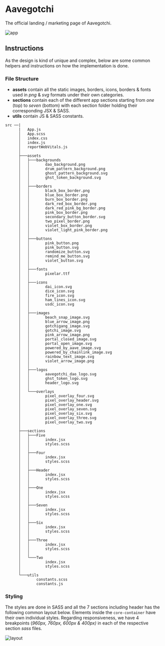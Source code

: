 # Aavegotchi

The official landing / marketing page of Aavegotchi.

![app](https://res.cloudinary.com/saimano/image/upload/v1612173933/Aavegothci/aavegotchi_snapshot.png)

## Instructions

As the design is kind of unique and complex, below are some common helpers and instructions on how the implementation is done.

### File Structure
- **assets** contain all the static images, borders, icons, borders & fonts used in _png_ & _svg_ formats under their own categories.
- **sections** contain each of the different app sections starting from _one_ (top) to _seven_ (bottom) with each section folder holding their corresponding JSX & SASS.
- **utils** contain JS & SASS constants.

```
src ──|
      |   App.js
      │   App.scss
      │   index.css 
      │   index.js
      │   reportWebVitals.js
      │
      ├───assets
      │   ├───backgrounds
      │   │       dao_background.png
      │   │       drum_pattern_background.png
      │   │       ghost_pattern_background.svg
      │   │       ghst_token_background.svg
      │   │
      │   ├───borders
      │   │       black_box_border.png
      │   │       blue_box_border.png
      │   │       burn_box_border.png
      │   │       dark_red_box_border.png
      │   │       dark_red_pink_bg_border.png
      │   │       pink_box_border.png
      │   │       secondary_button_border.svg
      │   │       two_pixel_border.png
      │   │       violet_box_border.png
      │   │       violet_light_pink_border.png
      │   │
      │   ├───buttons
      │   │       pink_button.png
      │   │       pink_button.svg
      │   │       randomize_button.svg
      │   │       remind_me_button.svg
      │   │       violet_button.svg
      │   │
      │   ├───fonts
      │   │       pixelar.ttf
      │   │
      │   ├───icons
      │   │       dai_icon.svg
      │   │       dice_icon.svg
      │   │       fire_icon.svg
      │   │       ham_lines_icon.svg
      │   │       usdc_icon.svg
      │   │
      │   ├───images
      │   │       beach_snap_image.svg
      │   │       blue_arrow_image.png
      │   │       gotchigang_image.svg
      │   │       gotchi_image.svg
      │   │       pink_arrow_image.png
      │   │       portal_closed_image.svg
      │   │       portal_open_image.svg
      │   │       powered_by_aave_image.svg
      │   │       powered_by_chainlink_image.svg
      │   │       rainbow_text_image.svg
      │   │       violet_arrow_image.png
      │   │
      │   ├───logos
      │   │       aavegotchi_dao_logo.svg
      │   │       ghst_token_logo.svg
      │   │       header_logo.svg
      │   │
      │   └───overlays
      │           pixel_overlay_four.svg
      │           pixel_overlay_header.svg
      │           pixel_overlay_one.svg
      │           pixel_overlay_seven.svg
      │           pixel_overlay_six.svg
      │           pixel_overlay_three.svg
      │           pixel_overlay_two.svg
      │
      ├───sections
      │   ├───Five
      │   │       index.jsx
      │   │       styles.scss
      │   │
      │   ├───Four
      │   │       index.jsx
      │   │       styles.scss
      │   │
      │   ├───Header
      │   │       index.jsx
      │   │       styles.scss
      │   │
      │   ├───One
      │   │       index.jsx
      │   │       styles.scss
      │   │
      │   ├───Seven
      │   │       index.jsx
      │   │       styles.scss
      │   │
      │   ├───Six
      │   │       index.jsx
      │   │       styles.scss
      │   │
      │   ├───Three
      │   │       index.jsx
      │   │       styles.scss
      │   │
      │   └───Two
      │           index.jsx
      │           styles.scss
      │
      └───utils
              constants.scss
              constants.js
```

### Styling

The styles are done in SASS and all the 7 sections including header has the following common layout below. Elements inside the `core-container` have their own individual styles. Regarding responsiveness, we have 4 breakpoints (_960px, 760px, 600px & 400px)_ in each of the respective section _sass_ files. 

![layout](https://res.cloudinary.com/saimano/image/upload/v1612176738/Aavegothci/layout.png)

